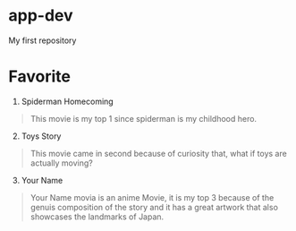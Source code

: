 # app-dev
My first repository
# Favorite
1. Spiderman Homecoming
> This movie is my top 1 since spiderman is my childhood hero.
2. Toys Story
> This movie came in second because of curiosity that, what if toys are actually moving?
3. Your Name
> Your Name movia is an anime Movie, it is my top 3 because of the genuis composition of the story and it has a great artwork that also showcases the landmarks of Japan.
